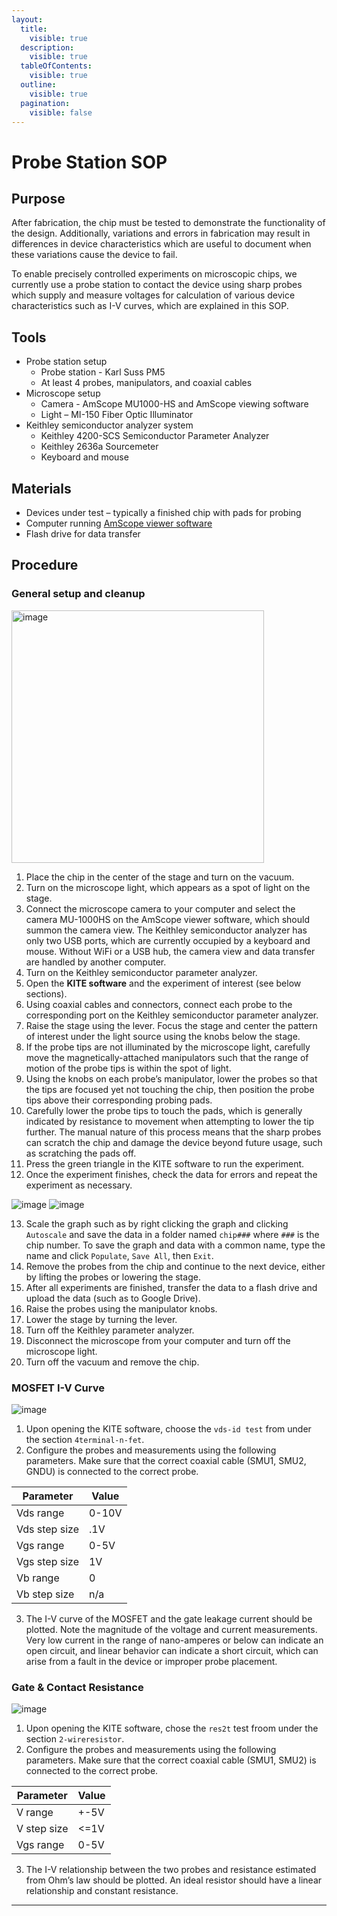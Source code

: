 ```yaml
---
layout:
  title:
    visible: true
  description:
    visible: true
  tableOfContents:
    visible: true
  outline:
    visible: true
  pagination:
    visible: false
---
```


# Probe Station SOP

## Purpose
After fabrication, the chip must be tested to demonstrate the functionality of the design. Additionally, variations and errors in fabrication may result in differences in device characteristics which are useful to document when these variations cause the device to fail. 

To enable precisely controlled experiments on microscopic chips, we currently use a probe station to contact the device using sharp probes which supply and measure voltages for calculation of various device characteristics such as I-V curves, which are explained in this SOP. 

## Tools
*	Probe station setup
    *	Probe station - Karl Suss PM5
    *	At least 4 probes, manipulators, and coaxial cables
*	Microscope setup
    *	Camera - AmScope MU1000-HS and AmScope viewing software
    *	Light – MI-150 Fiber Optic Illuminator
*	Keithley semiconductor analyzer system
    *	Keithley 4200-SCS Semiconductor Parameter Analyzer
    *	Keithley 2636a Sourcemeter
    *	Keyboard and mouse

## Materials
*	Devices under test – typically a finished chip with pads for probing
*	Computer running [AmScope viewer software](https://amscope.com/pages/software-downloads)
*	Flash drive for data transfer

## Procedure

### General setup and cleanup
<img width="404" alt="image" src="https://github.com/hacker-fab/gitbook/assets/75640543/eaf38832-009c-45ca-a4bf-147ad14f70a8">

1.	Place the chip in the center of the stage and turn on the vacuum.  
2.	Turn on the microscope light, which appears as a spot of light on the stage.  
3.	Connect the microscope camera to your computer and select the camera MU-1000HS on the AmScope viewer software, which should summon the camera view. The Keithley semiconductor analyzer has only two USB ports, which are currently occupied by a keyboard and mouse. Without WiFi or a USB hub, the camera view and data transfer are handled by another computer.  
4.	Turn on the Keithley semiconductor parameter analyzer.  
5.	Open the **KITE software** and the experiment of interest (see below sections).  
6.	Using coaxial cables and connectors, connect each probe to the corresponding port on the Keithley semiconductor parameter analyzer.  
7.	Raise the stage using the lever. Focus the stage and center the pattern of interest under the light source using the knobs below the stage.  
8.	If the probe tips are not illuminated by the microscope light, carefully move the magnetically-attached manipulators such that the range of motion of the probe tips is within the spot of light.  
9.	Using the knobs on each probe’s manipulator, lower the probes so that the tips are focused yet not touching the chip, then position the probe tips above their corresponding probing pads.  
10.	Carefully lower the probe tips to touch the pads, which is generally indicated by resistance to movement when attempting to lower the tip further. The manual nature of this process means that the sharp probes can scratch the chip and damage the device beyond future usage, such as scratching the pads off.   
11.	Press the green triangle in the KITE software to run the experiment.  
12.	Once the experiment finishes, check the data for errors and repeat the experiment as necessary.

![image](https://github.com/hacker-fab/gitbook/assets/75640543/1dd07061-955a-4faa-90a7-75e53c04d45e)
![image](https://github.com/hacker-fab/gitbook/assets/75640543/d46ea96a-56f0-4fb2-ba68-9aebd506cc9e)

13.	Scale the graph such as by right clicking the graph and clicking `Autoscale` and save the data in a folder named `chip###` where `###` is the chip number. To save the graph and data with a common name, type the name and click `Populate`, `Save All`, then `Exit`.  
14.	Remove the probes from the chip and continue to the next device, either by lifting the probes or lowering the stage.   
15.	After all experiments are finished, transfer the data to a flash drive and upload the data (such as to Google Drive).  
16.	Raise the probes using the manipulator knobs.  
17.	Lower the stage by turning the lever.  
18.	Turn off the Keithley parameter analyzer.  
19.	Disconnect the microscope from your computer and turn off the microscope light.  
20.	Turn off the vacuum and remove the chip.

### MOSFET I-V Curve
![image](https://github.com/hacker-fab/gitbook/assets/75640543/5fb70f43-e752-4e9c-8b3c-65810849f23d)

1.	Upon opening the KITE software, choose the `vds-id test` from under the section `4terminal-n-fet`.  
2.	Configure the probes and measurements using the following parameters. Make sure that the correct coaxial cable (SMU1, SMU2, GNDU) is connected to the correct probe.  

| Parameter     | Value |
| ------------- | ----- |
| Vds range     | 0-10V |
| Vds step size | .1V   |
| Vgs range     | 0-5V  |
| Vgs step size | 1V    |
| Vb range      | 0     |
| Vb step size  | n/a   |

3.	The I-V curve of the MOSFET and the gate leakage current should be plotted. Note the magnitude of the voltage and current measurements. Very low current in the range of nano-amperes or below can indicate an open circuit, and linear behavior can indicate a short circuit, which can arise from a fault in the device or improper probe placement.

### Gate & Contact Resistance
![image](https://github.com/hacker-fab/gitbook/assets/75640543/c6389fcd-6067-4517-ac12-427ac2d37507)

1.	Upon opening the KITE software, chose the `res2t` test froom under the section `2-wireresistor`.  
2.	Configure the probes and measurements using the following parameters.  Make sure that the correct coaxial cable (SMU1, SMU2) is connected to the correct probe.  

| Parameter     | Value |
| ------------- | ----- |
| V range       | +-5V  |
| V step size   | <=1V  |
| Vgs range     | 0-5V  |

3.	The I-V relationship between the two probes and resistance estimated from Ohm’s law should be plotted. An ideal resistor should have a linear relationship and constant resistance.   

***

